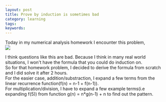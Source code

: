 ```yaml
---
layout: post
title: Prove by induction is sometimes bad
category: learning
tags: 
keywords: 
---
```


Today in my numerical analysis homework I encounter this problem,  
<img src="https://ocf.io/~shichenh/images/induction.png"  />

I think questions like this are bad. Because I think in many real world situations, I won't have the formula that you could do induction on.  
So for that homework problem, I decided to derive the formula from scratch and I did solve it after 2 hours.  
For the easier case, addition/substraction, I expand a few terms from the linear recurrence function(f(n) = n-1 + f(n-1)).  
For multiplication/division, I have to expand a few example terms(i.e expanding f(5)) from function g(n) = n*g(n-1) + n to find out the pattern.  

